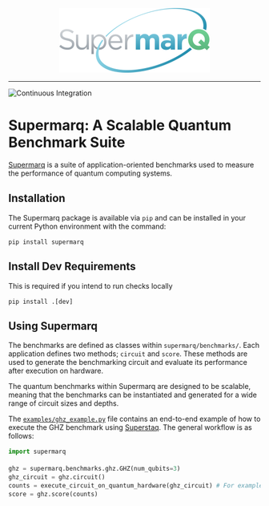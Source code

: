 <p align="center">
  <img width="300" src="../docs/source/_static/logos/supermarq-logo.webp">
</p>

---
![Continuous Integration](https://github.com/Infleqtion/Supermarq/actions/workflows/ci.yml/badge.svg)


# Supermarq: A Scalable Quantum Benchmark Suite

[Supermarq](https://arxiv.org/abs/2202.11045) is a suite of application-oriented benchmarks used to measure the performance of quantum computing systems.

## Installation

The Supermarq package is available via `pip` and can be installed in your current Python environment with the command:

```
pip install supermarq
```

## Install Dev Requirements 

This is required if you intend to run checks locally

```
pip install .[dev]
```


## Using Supermarq

The benchmarks are defined as classes within `supermarq/benchmarks/`. Each application
defines two methods; `circuit` and `score`. These methods are used to generate the benchmarking circuit and evaluate its performance
after execution on hardware.

The quantum benchmarks within Supermarq are designed to be scalable, meaning that the benchmarks can be
instantiated and generated for a wide range of circuit sizes and depths.

The [`examples/ghz_example.py`](examples/ghz_example.py) file contains an end-to-end example of how to execute the GHZ benchmark
using [Superstaq](https://superstaq.super.tech/). The general workflow is as follows:

```python
import supermarq

ghz = supermarq.benchmarks.ghz.GHZ(num_qubits=3)
ghz_circuit = ghz.circuit()
counts = execute_circuit_on_quantum_hardware(ghz_circuit) # For example, via AWS Braket, IBM Qiskit, or Superstaq
score = ghz.score(counts)
```
